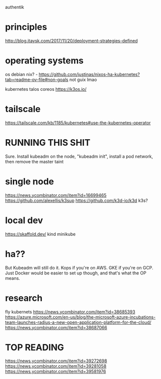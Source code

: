 authentik









# principles
http://blog.itaysk.com/2017/11/20/deployment-strategies-defined

# operating systems
os
debian
nix?
    - https://github.com/justinas/nixos-ha-kubernetes?tab=readme-ov-file#non-goals
not guix lmao

kubernetes
    talos
    coreos
    https://k3os.io/




# tailscale
https://tailscale.com/kb/1185/kubernetes#use-the-kubernetes-operator

# RUNNING THIS SHIT
Sure. Install kubeadm on the node, "kubeadm init", install a pod network, then remove the master taint

# single node
https://news.ycombinator.com/item?id=16699465
https://github.com/alexellis/k3sup
https://github.com/k3d-io/k3d
k3s?

# local dev
https://skaffold.dev/
kind
minikube

# ha??

But Kubeadm will still do it. Kops if you're on AWS. GKE if you're on GCP. Just Docker would be easier to set up though, and that's what the OP means.

# research
fly kubernets
    https://news.ycombinator.com/item?id=38685393
https://azure.microsoft.com/en-us/blog/the-microsoft-azure-incubations-team-launches-radius-a-new-open-application-platform-for-the-cloud/
https://news.ycombinator.com/item?id=38687066




# TOP READING
https://news.ycombinator.com/item?id=39272698
https://news.ycombinator.com/item?id=39281058
https://news.ycombinator.com/item?id=39581976
